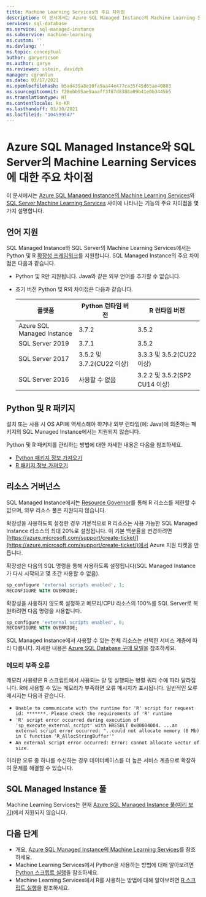 ```yaml
---
title: Machine Learning Services의 주요 차이점
description: 이 문서에서는 Azure SQL Managed Instance의 Machine Learning Services와 SQL Server Machine Learning Services 사이의 주요 차이점을 설명합니다.
services: sql-database
ms.service: sql-managed-instance
ms.subservice: machine-learning
ms.custom: ''
ms.devlang: ''
ms.topic: conceptual
author: garyericson
ms.author: garye
ms.reviewer: sstein, davidph
manager: cgronlun
ms.date: 03/17/2021
ms.openlocfilehash: b5ad439a8e10fa9aa44e477ca35f45d65ae40803
ms.sourcegitcommit: f28ebb95ae9aaaff3f87d8388a09b41e0b3445b5
ms.translationtype: HT
ms.contentlocale: ko-KR
ms.lasthandoff: 03/30/2021
ms.locfileid: "104599547"
---
```

# <a name="key-differences-between-machine-learning-services-in-azure-sql-managed-instance-and-sql-server"></a>Azure SQL Managed Instance와 SQL Server의 Machine Learning Services에 대한 주요 차이점

이 문서에서는 [Azure SQL Managed Instance의 Machine Learning Services](machine-learning-services-overview.md)와 [SQL Server Machine Learning Services](https://docs.microsoft.com/sql/advanced-analytics/what-is-sql-server-machine-learning) 사이에 나타나는 기능의 주요 차이점을 몇 가지 설명합니다.

## <a name="language-support"></a>언어 지원

SQL Managed Instance와 SQL Server의 Machine Learning Services에서는 Python 및 R [확장성 프레임워크](/sql/machine-learning/concepts/extensibility-framework)를 지원합니다. SQL Managed Instance의 주요 차이점은 다음과 같습니다.

- Python 및 R만 지원됩니다. Java와 같은 외부 언어를 추가할 수 없습니다.

- 초기 버전 Python 및 R의 차이점은 다음과 같습니다.

  | 플랫폼                   | Python 런타임 버전           | R 런타임 버전                   |
  |----------------------------|----------------------------------|--------------------------------------|
  | Azure SQL Managed Instance | 3.7.2                            | 3.5.2                                |
  | SQL Server 2019            | 3.7.1                            | 3.5.2                                |
  | SQL Server 2017            | 3.5.2 및 3.7.2(CU22 이상) | 3.3.3 및 3.5.2(CU22 이상)     |
  | SQL Server 2016            | 사용할 수 없음                    | 3.2.2 및 3.5.2(SP2 CU14 이상) |

## <a name="python-and-r-packages"></a>Python 및 R 패키지

설치 또는 사용 시 OS API에 액세스해야 하거나 외부 런타임(예: Java)에 의존하는 패키지의 SQL Managed Instance에서는 지원되지 않습니다.

Python 및 R 패키지를 관리하는 방법에 대한 자세한 내용은 다음을 참조하세요.

- [Python 패키지 정보 가져오기](https://docs.microsoft.com/sql/machine-learning/package-management/python-package-information?context=/azure/azure-sql/managed-instance/context/ml-context&view=azuresqldb-mi-current&preserve-view=true)
- [R 패키지 정보 가져오기](https://docs.microsoft.com/sql/machine-learning/package-management/r-package-information?context=/azure/azure-sql/managed-instance/context/ml-context&view=azuresqldb-mi-current&preserve-view=true)

## <a name="resource-governance"></a>리소스 거버넌스

SQL Managed Instance에서는 [Resource Governor](/sql/relational-databases/resource-governor/resource-governor?view=azuresqldb-mi-current&preserve-view=true)를 통해 R 리소스를 제한할 수 없으며, 외부 리소스 풀은 지원되지 않습니다.

확장성을 사용하도록 설정한 경우 기본적으로 R 리소스는 사용 가능한 SQL Managed Instance 리소스의 최대 20%로 설정됩니다. 이 기본 백분율을 변경하려면 [https://azure.microsoft.com/support/create-ticket/](https://azure.microsoft.com/support/create-ticket/)에서 Azure 지원 티켓을 만듭니다.

확장성은 다음의 SQL 명령을 통해 사용하도록 설정됩니다(SQL Managed Instance가 다시 시작되고 몇 초간 사용할 수 없음).

```sql
sp_configure 'external scripts enabled', 1;
RECONFIGURE WITH OVERRIDE;
```

확장성을 사용하지 않도록 설정하고 메모리/CPU 리소스의 100%를 SQL Server로 복원하려면 다음 명령을 사용합니다.

```sql
sp_configure 'external scripts enabled', 0;
RECONFIGURE WITH OVERRIDE;
```

SQL Managed Instance에서 사용할 수 있는 전체 리소스는 선택한 서비스 계층에 따라 다릅니다. 자세한 내용은 [Azure SQL Database 구매 모델](/azure/sql-database/sql-database-service-tiers)을 참조하세요.

### <a name="insufficient-memory-error"></a>메모리 부족 오류

메모리 사용량은 R 스크립트에서 사용되는 양 및 실행되는 병렬 쿼리 수에 따라 달라집니다. R에 사용할 수 있는 메모리가 부족하면 오류 메시지가 표시됩니다. 일반적인 오류 메시지는 다음과 같습니다.

- `Unable to communicate with the runtime for 'R' script for request id: *******. Please check the requirements of 'R' runtime`
- `'R' script error occurred during execution of 'sp_execute_external_script' with HRESULT 0x80004004. ...an external script error occurred: "..could not allocate memory (0 Mb) in C function 'R_AllocStringBuffer'"`
- `An external script error occurred: Error: cannot allocate vector of size.`

이러한 오류 중 하나를 수신하는 경우 데이터베이스를 더 높은 서비스 계층으로 확장하여 문제를 해결할 수 있습니다.

## <a name="sql-managed-instance-pools"></a>SQL Managed Instance 풀

Machine Learning Services는 현재 [Azure SQL Managed Instance 풀(미리 보기)](instance-pools-overview.md)에서 지원되지 않습니다.

## <a name="next-steps"></a>다음 단계

- 개요, [Azure SQL Managed Instance의 Machine Learning Services](machine-learning-services-overview.md)를 참조하세요.
- Machine Learning Services에서 Python을 사용하는 방법에 대해 알아보려면 [Python 스크립트 실행](/sql/machine-learning/tutorials/quickstart-python-create-script?context=/azure/azure-sql/managed-instance/context/ml-context&view=azuresqldb-mi-current&preserve-view=true)을 참조하세요.
- Machine Learning Services에서 R를 사용하는 방법에 대해 알아보려면 [R 스크립트 실행](/sql/machine-learning/tutorials/quickstart-r-create-script?context=/azure/azure-sql/managed-instance/context/ml-context&view=azuresqldb-mi-current&preserve-view=true)을 참조하세요.
